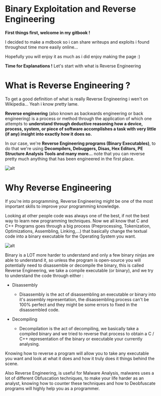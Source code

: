 # Binary Exploitation and Reverse Engineering

**First things first, welcome in my gitbook !**

I decided to make a mdbook so i can share writeups and exploits i found throughout time more easily online...

Hopefully you will enjoy it as much as i did enjoy making the page :)

**Time for Explanations !**  Let's start with what is Reverse Engineering

# What is Reverse Engineering ?

To get a good definition of what is really Reverse Engineering i wen't on Wikipedia... Yeah i know pretty lame.

**Reverse engineering** (also known as backwards engineering or back engineering) is a process or method through the application of which one attempts to **understand through deductive reasoning how a device, process, system, or piece of software accomplishes a task with very little (if any) insight into exactly how it does so.**

In our case, we're **Reverse Engineering programs (Binary Executables)**, to do that we're using **Decompilers, Debuggers, Disas, Hex Editors, PE Structure Analysis Tools and many more...** note that you can reverse pretty much anything that has been engineered in the first place.
	
![alt](https://c.tenor.com/K8R7LThju04AAAAC/hack-the-planet.gif)

# Why Reverse Engineering

If you're into programming, Reverse Engineering might be one of the most important skills to improve your programming knowledge.

Looking at other people code was always one of the best, if not the best way to learn new programming techniques. Now we all know that C and C++ Programs goes through a big process (Preprocessing, Tokenization, Optimizations, Assembling, Linking,...) that basically change the textual code into a binary executable for the Operating System you want.

![alt](https://files.gitbook.com/v0/b/gitbook-28427.appspot.com/o/assets%2F-Mk7MCiXZ7za0yxyehCg%2F-Mk7RfLlphCqkUO3SrCj%2F-Mk7Rv7gIyuteAZiRR4v%2Fimage.png?alt=media&token=a8fa223b-1f37-4781-b07d-f7b42dfb80c1)

Binary is a LOT more harder to understand and only a few binary ninjas are able to understand it, so unless the program is open-source you will potentially need to disassemble or decompile the binary, this is called Reverse Engineering, we take a compile executable (or binary), and we try to understand the code through either :

- Disassembly
	- Disassembly is the act of disassembling an executable or binary into it's assembly representation, the disassembling process can't be 100% perfect and they might be some errors to fixed in the disassembled code.

- Decompiling
	- Decompilation is the act of decompiling, we basically take a compiled binary and we tried to reverse that process to obtain a C / C++ representation of the binary or executable your currently analysing.

Knowing how to reverse a program will allow you to take any executable you want and look at what it does and how it truly does it things behind the scene.

Also Reverse Engineering, is useful for Malware Analysis, malwares uses a lot of different Obfuscation techniques, to make your life harder as an analyst, knowing how to counter these techniques and how to Deobfuscate programs will highly help you as a programmer.
